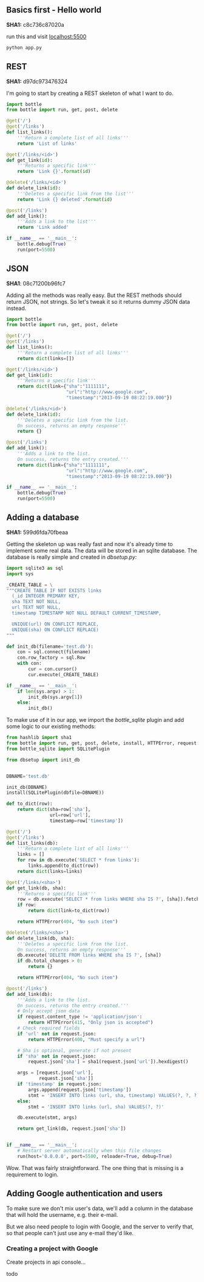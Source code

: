 ## Basics first - Hello world
__SHA1:__ c8c736c87020a

run this and visit [localhost:5500](http://localhost:5500)

```bash
python app.py
```

## REST
__SHA1:__ d97dc973476324

I'm going to start by creating a REST skeleton of what I
want to do.

```python
import bottle
from bottle import run, get, post, delete

@get('/')
@get('/links')
def list_links():
    '''Return a complete list of all links'''
    return 'List of links'

@get('/links/<id>')
def get_link(id):
    '''Returns a specific link'''
    return 'Link {}'.format(id)

@delete('/links/<id>')
def delete_link(id):
    '''Deletes a specific link from the list'''
    return 'Link {} deleted'.format(id)

@post('/links')
def add_link():
    '''Adds a link to the list'''
    return 'Link added'

if __name__ == '__main__':
    bottle.debug(True)
    run(port=5500)
```

## JSON
__SHA1__: 08c71200b96fc7

Adding all the methods was really easy. But the REST methods should
return JSON, not strings. So let's tweak it so it returns
dummy JSON data instead.

```python
import bottle
from bottle import run, get, post, delete

@get('/')
@get('/links')
def list_links():
    '''Return a complete list of all links'''
    return dict(links=[])

@get('/links/<id>')
def get_link(id):
    '''Returns a specific link'''
    return dict(link={"sha":"1111111",
                      "url":"http://www.google.com",
                      "timestamp":"2013-09-19 08:22:19.000"})

@delete('/links/<id>')
def delete_link(id):
    '''Deletes a specific link from the list.
    On success, returns an empty response'''
    return {}

@post('/links')
def add_link():
    '''Adds a link to the list.
    On success, returns the entry created.'''
    return dict(link={"sha":"1111111",
                      "url":"http://www.google.com",
                      "timestamp":"2013-09-19 08:22:19.000"})

if __name__ == '__main__':
    bottle.debug(True)
    run(port=5500)
```

## Adding a database
__SHA1:__ 599d6fda70fbeaa

Getting the skeleton up was really fast and now it's already
time to implement some real data. The data will be stored
in an sqlite database. The database is really simple and created
in _dbsetup.py:_

```python
import sqlite3 as sql
import sys

_CREATE_TABLE = \
"""CREATE TABLE IF NOT EXISTS links
  (_id INTEGER PRIMARY KEY,
  sha TEXT NOT NULL,
  url TEXT NOT NULL,
  timestamp TIMESTAMP NOT NULL DEFAULT CURRENT_TIMESTAMP,

  UNIQUE(url) ON CONFLICT REPLACE,
  UNIQUE(sha) ON CONFLICT REPLACE)
"""

def init_db(filename='test.db'):
    con = sql.connect(filename)
    con.row_factory = sql.Row
    with con:
        cur = con.cursor()
        cur.execute(_CREATE_TABLE)

if __name__ == '__main__':
    if len(sys.argv) > 1:
        init_db(sys.argv[1])
    else:
        init_db()
```

To make use of it in our app, we import the *bottle_sqlite* plugin
and add some logic to our existing methods:

```python
from hashlib import sha1
from bottle import run, get, post, delete, install, HTTPError, request
from bottle_sqlite import SQLitePlugin

from dbsetup import init_db


DBNAME='test.db'

init_db(DBNAME)
install(SQLitePlugin(dbfile=DBNAME))

def to_dict(row):
    return dict(sha=row['sha'],
                url=row['url'],
                timestamp=row['timestamp'])

@get('/')
@get('/links')
def list_links(db):
    '''Return a complete list of all links'''
    links = []
    for row in db.execute('SELECT * from links'):
        links.append(to_dict(row))
    return dict(links=links)

@get('/links/<sha>')
def get_link(db, sha):
    '''Returns a specific link'''
    row = db.execute('SELECT * from links WHERE sha IS ?', [sha]).fetchone()
    if row:
        return dict(link=to_dict(row))

    return HTTPError(404, "No such item")

@delete('/links/<sha>')
def delete_link(db, sha):
    '''Deletes a specific link from the list.
    On success, returns an empty response'''
    db.execute('DELETE FROM links WHERE sha IS ?', [sha])
    if db.total_changes > 0:
        return {}

    return HTTPError(404, "No such item")

@post('/links')
def add_link(db):
    '''Adds a link to the list.
    On success, returns the entry created.'''
    # Only accept json data
    if request.content_type != 'application/json':
        return HTTPError(415, "Only json is accepted")
    # Check required fields
    if 'url' not in request.json:
        return HTTPError(400, "Must specify a url")

    # Sha is optional, generate if not present
    if 'sha' not in request.json:
        request.json['sha'] = sha1(request.json['url']).hexdigest()

    args = [request.json['url'],
            request.json['sha']]
    if 'timestamp' in request.json:
        args.append(request.json['timestamp'])
        stmt = 'INSERT INTO links (url, sha, timestamp) VALUES(?, ?, ?)'
    else:
        stmt = 'INSERT INTO links (url, sha) VALUES(?, ?)'

    db.execute(stmt, args)

    return get_link(db, request.json['sha'])


if __name__ == '__main__':
    # Restart server automatically when this file changes
    run(host='0.0.0.0', port=5500, reloader=True, debug=True)
```

Wow. That was fairly straightforward. The one thing that is
missing is a requirement to login.

## Adding Google authentication and users
To make sure we don't mix user's data, we'll add a column in
the database that will hold the username, e.g. their e-mail.

But we also need people to login with Google, and the server
to verify that, so that people can't just use any e-mail
they'd like.

### Creating a project with Google
Create projects in api console...

todo
